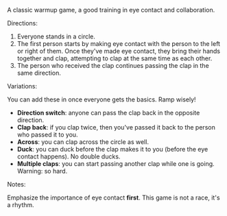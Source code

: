 A classic warmup game, a good training in eye contact and collaboration.

Directions:
1. Everyone stands in a circle.
2. The first person starts by making eye contact with the person to the left or right of them. Once they've made eye contact, they bring their hands together and clap, attempting to clap at the same time as each other.
3. The person who received the clap continues passing the clap in the same direction.

Variations:

You can add these in once everyone gets the basics. Ramp wisely!
* **Direction switch**: anyone can pass the clap back in the opposite direction.
* **Clap back**: if you clap twice, then you've passed it back to the person who passed it to you.
* **Across**: you can clap across the circle as well.
* **Duck**: you can duck before the clap makes it to you (before the eye contact happens). No double ducks.
* **Multiple claps**: you can start passing another clap while one is going. Warning: so hard.


Notes:

Emphasize the importance of eye contact **first**. This game is not a race, it's a rhythm.